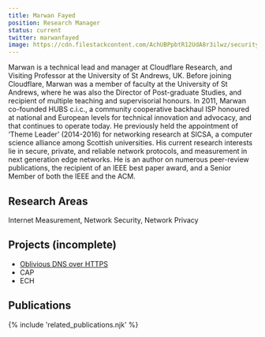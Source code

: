 ```yaml
---
title: Marwan Fayed
position: Research Manager
status: current
twitter: marwanfayed
image: https://cdn.filestackcontent.com/AchUBPpbtR12UdA8r3ilwz/security=policy:eyJleHBpcnkiOjIyMzA3NDc0NTksImNhbGwiOlsicmVhZCIsImNvbnZlcnQiXSwiaGFuZGxlIjoiNGdhUW15RUNSZjJLVlNBUVJiQWMifQ==,signature:62582733a82f6ec0cd5e3b91c256bb25a20dd6ea4537ff8d9c99521e9b54155f/cache=expiry:max/resize=w:600,h:600,fit:crop,align:faces/rotate=d:exif/4gaQmyECRf2KVSAQRbAc
---
```

Marwan is a technical lead and manager at Cloudflare Research, and Visiting Professor at the University of St Andrews, UK. 
Before joining Cloudflare, Marwan was a member of faculty at the University of St Andrews, where he was also the Director of Post-graduate Studies, and recipient of multiple teaching and supervisorial honours. In 2011, Marwan co-founded HUBS c.i.c., a community cooperative backhaul ISP honoured at national and European levels for technical innovation and advocacy, and that continues to operate today. He previously held the appointment of ‘Theme Leader’ (2014-2016) for networking research at SICSA, a computer science alliance among Scottish universities. His current research interests lie in secure, private, and reliable network protocols, and measurement in next generation edge networks. 
He is an author on numerous peer-review publications, the recipient of an IEEE best paper award, and a Senior Member of both the IEEE and the ACM.

## Research Areas
Internet Measurement, Network Security, Network Privacy

## Projects (incomplete)
* [Oblivious DNS over HTTPS](/docs/odns)
* CAP
* ECH

## Publications
{% include 'related_publications.njk' %}
